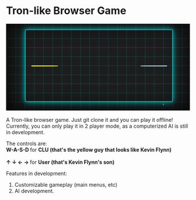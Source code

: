 <h1>Tron-like Browser Game</h1>

<img src="https://github.com/caleblipan/Tron-Browser-Game/blob/master/tron.gif" />

A Tron-like browser game. Just git clone it and you can play it offline!
Currently, you can only play it in 2 player mode, as a computerized AI is still in development.

The controls are:
<br>
<b>W-A-S-D </b> for <b> CLU (that's the yellow guy that looks like Kevin Flynn) </b>
<br>
<br>
<b> &#8593; &#8595; &#8592; &#8594; </b> for <b> User (that's Kevin Flynn's son) </b>

Features in development:
1. Customizable gameplay (main menus, etc)
2. AI development.
